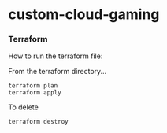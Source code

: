 # custom-cloud-gaming

### Terraform

How to run the terraform file:

From the terraform directory...

~~~
terraform plan
terraform apply
~~~

To delete

~~~
terraform destroy
~~~
